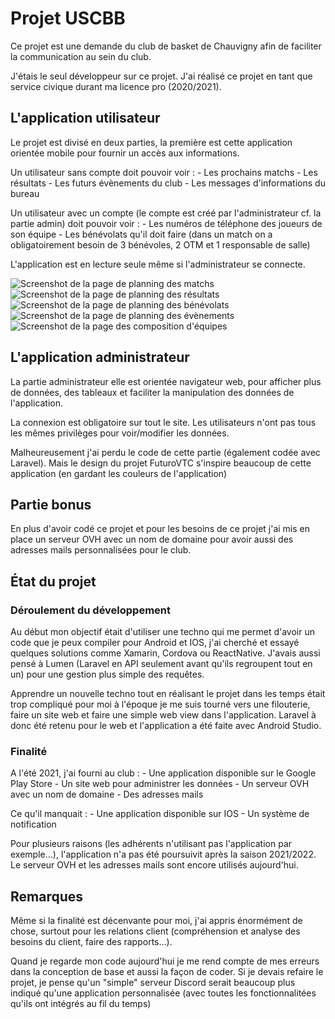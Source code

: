 # Projet USCBB
Ce projet est une demande du club de basket de Chauvigny afin de faciliter la communication au sein du club.

J'étais le seul développeur sur ce projet. J'ai réalisé ce projet en tant que service civique durant ma licence pro (2020/2021).

## L'application utilisateur
Le projet est divisé en deux parties, la première est cette application orientée mobile pour fournir un accès aux informations.

Un utilisateur sans compte doit pouvoir voir :
    - Les prochains matchs
    - Les résultats
    - Les futurs évènements du club
    - Les messages d'informations du bureau

Un utilisateur avec un compte (le compte est créé par l'administrateur cf. la partie admin) doit pouvoir voir :
    - Les numéros de téléphone des joueurs de son équipe
    - Les bénévolats qu'il doit faire (dans un match on a obligatoirement besoin de 3 bénévoles, 2 OTM et 1 responsable de salle)

L'application est en lecture seule même si l'administrateur se connecte.


![Screenshot de la page de planning des matchs](./public/img/pour_git/match.PNG)
![Screenshot de la page de planning des résultats](./public/img/pour_git/result.PNG)
![Screenshot de la page de planning des bénévolats](./public/img/pour_git/denev.PNG)
![Screenshot de la page de planning des évènements](./public/img/pour_git/event.PNG)
![Screenshot de la page des composition d'équipes](./public/img/pour_git/compo.PNG)


## L'application administrateur
La partie administrateur elle est orientée navigateur web, pour afficher plus de données, des tableaux et faciliter la manipulation des données de l'application.

La connexion est obligatoire sur tout le site.
Les utilisateurs n'ont pas tous les mêmes privilèges pour voir/modifier les données.

Malheureusement j'ai perdu le code de cette partie (également codée avec Laravel). Mais le design du projet FuturoVTC s'inspire beaucoup de cette application (en gardant les couleurs de l'application)

## Partie bonus
En plus d'avoir codé ce projet et pour les besoins de ce projet j'ai mis en place un serveur OVH avec un nom de domaine pour avoir aussi des adresses mails personnalisées pour le club.

## État du projet
### Déroulement du développement
Au début mon objectif était d'utiliser une techno qui me permet d'avoir un code que je peux compiler pour Android et IOS, j'ai cherché et essayé quelques solutions comme Xamarin, Cordova ou ReactNative. J'avais aussi pensé à Lumen (Laravel en API seulement avant qu'ils regroupent tout en un) pour une gestion plus simple des requêtes.

Apprendre un nouvelle techno tout en réalisant le projet dans les temps était trop compliqué pour moi à l'époque je me suis tourné vers une filouterie, faire un site web et faire une simple web view dans l'application. Laravel à donc été retenu pour le web et l'application a été faite avec Android Studio.

### Finalité
A l'été 2021, j'ai fourni au club : 
    - Une application disponible sur le Google Play Store
    - Un site web pour administrer les données
    - Un serveur OVH avec un nom de domaine
    - Des adresses mails

Ce qu'il manquait :
    - Une application disponible sur IOS
    - Un système de notification

Pour plusieurs raisons (les adhérents n'utilisant pas l'application par exemple...), l'application n'a pas été poursuivit après la saison 2021/2022.
Le serveur OVH et les adresses mails sont encore utilisés aujourd'hui.

## Remarques
Même si la finalité est décenvante pour moi, j'ai appris énormément de chose, surtout pour les relations client (compréhension et analyse des besoins du client, faire des rapports...).

Quand je regarde mon code aujourd'hui je me rend compte de mes erreurs dans la conception de base et aussi la façon de coder.
Si je devais refaire le projet, je pense qu'un "simple" serveur Discord serait beaucoup plus indiqué qu'une application personnalisée (avec toutes les fonctionnalitées qu'ils ont intégrés au fil du temps)
